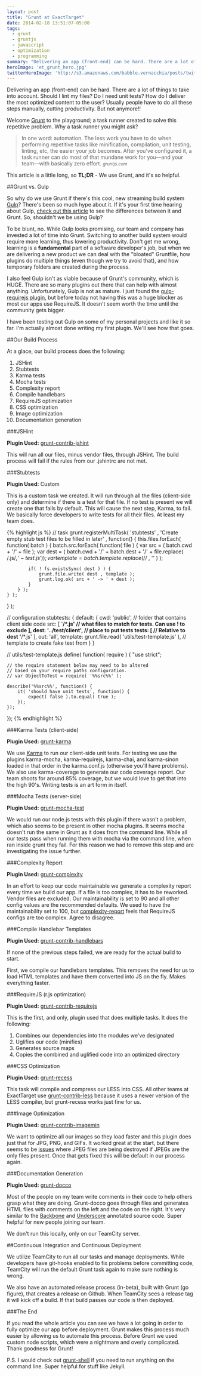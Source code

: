 ```yaml
---
layout: post
title: "Grunt at ExactTarget"
date: 2014-02-18 13:51:07-05:00
tags:
  - grunt
  - gruntjs
  - javascript
  - optimization
  - programming
summary: "Delivering an app (front-end) can be hard. There are a lot of things to take into account. Should I lint my files? Do I need unit tests? How do I deliver the most optimized content to the user? Usually people have to do all these steps manually, cutting productivity. But not anymore"
heroImage: 'et_grunt_hero.jpg'
twitterHeroImage: 'http://s3.amazonaws.com/babble.vernacchia/posts/twitterImg/et_grunt_hero.jpg'
---
```


Delivering an app (front-end) can be hard. There are a lot of things to take into account. Should I lint my files? Do I need unit tests? How do I deliver the most optimized content to the user? Usually people have to do all these steps manually, cutting productivity. But not anymore!!

Welcome [Grunt][17] to the playground; a task runner created to solve this repetitive problem. Why a task runner you might ask?

> In one word: automation. The less work you have to do when performing repetitive tasks like minification, compilation, unit testing, linting, etc, the easier your job becomes. After you've configured it, a task runner can do most of that mundane work for you—and your team—with basically zero effort.
> <small class="pull-right"><cite>gruntjs.com</cite></small>

This article is a little long, so **TL;DR** - We use Grunt, and it's so helpful.

##Grunt vs. Gulp

So why do we use Grunt if there's this cool, new streaming build system [Gulp][1]? There's been so much hype about it. If it's your first time hearing about Gulp, [check out this article][2] to see the differences between it and Grunt. So, shouldn't we be using Gulp?

To be blunt, no. While Gulp looks promising, our team and company has invested a lot of time into Grunt. Switching to another build system would require more learning, thus lowering productivity. Don't get me wrong, learning is a **fundamental** part of a software developer's job, but when we are delivering a 
new product we can deal with the "bloated" Gruntfile, how plugins do multiple things (even though we try to avoid that), and how temporary folders are created during the process.

I also feel Gulp isn't as viable because of Grunt's community, which is HUGE. There are so many plugins out there that can help with almost anything. 
Unfortunately, Gulp is not as mature. I just found the [gulp-requirejs plugin][3], but before today not having this was a huge blocker as most our apps use RequireJS. 
It doesn't seem worth the time until the community gets bigger.

I have been testing out Gulp on some of my personal projects and like it so far. I'm actually almost done writing my first plugin. We'll see how that goes.

##Our Build Process

At a glace, our build process does the following:

1. JSHint
2. Stubtests
3. Karma tests
4. Mocha tests
5. Complexity report
6. Compile handlebars
6. RequireJS optimization
7. CSS optimization
8. Image optimization
9. Documentation generation

###JSHint

**Plugin Used:** [grunt-contrib-jshint][4]

This will run all our files, minus vendor files, through JSHint. The build process will fail if the rules from our .jshintrc are not met.

###Stubtests

**Plugin Used:** Custom

This is a custom task we created. It will run through all the files (client-side only) and determine if there is a test for that file. If no test is present we will create one that fails by default. This will cause the next step, Karma, to fail. We basically force developers to write tests for all their files. At least my team does.

{% highlight js %}
// task
grunt.registerMultiTask( 'stubtests' , 'Create empty stub test files to be filled in later' , function() {
	this.files.forEach( function( batch ) {
		batch.src.forEach( function( file ) {
			var src = ( batch.cwd + '/' + file );
			var dest = ( batch.cwd + '/' + batch.dest + '/' + file.replace( /\.js$/, '-test.js' ) );
			var template = batch.template.replace( /%%src%%/g , file.replace( /\.js$/ , '' ) );

			if( ! fs.existsSync( dest ) ) {
				grunt.file.write( dest , template );
				grunt.log.ok( src + ' -> ' + dest );
			}
		} );
	} );
} );

// configuration
stubtests: {
	default: {
		cwd: 'public', // folder that contains client side code
		src: [
			'**/*.js' // what files to match for tests. Can use ! to exclude
		],
		dest: '../test/client', // place to put tests
		tests: [ // Relative to dest
			'**/*.js'
		],
		out: 'all',
		template: grunt.file.read( 'utils/test-template.js' ), // template to create fake test from
	}
}

// utils/test-template.js
define( function( require ) {
	"use strict";

	// the require statement below may need to be altered
	// based on your require paths configuration.
	// var ObjectToTest = require( '%%src%%' );

	describe('%%src%%', function() {
		it( 'should have unit tests', function() {
			expect( false ).to.equal( true );
		});
	});

});
{% endhighlight %}

###Karma Tests (client-side)

**Plugin Used:** [grunt-karma][5]

We use [Karma][6] to run our client-side unit tests. For testing we use the plugins karma-mocha, karma-requirejs, karma-chai, and karma-sinon loaded in that order in the karma.conf.js (otherwise you'll have problems). We also use karma-coverage to generate our code coverage report. Our team shoots for around 85% coverage, but we would love to get that into the high 90's. Writing tests is an art form in itself.

###Mocha Tests (server-side)

**Plugin Used:** [grunt-mocha-test][7]

We would run our node.js tests with this plugin if there wasn't a problem, which also seems to be present in other mocha plugins. It seems mocha doesn't run the same in Grunt as it does from the command line. While all our tests pass when running them with mocha via the command line, when ran inside grunt they fail. For this reason we had to remove this step and are investigating the issue further.

###Complexity Report

**Plugin Used:** [grunt-complexity][8]

In an effort to keep our code maintainable we generate a complexity report every time we build our app. If a file is too complex, it has to be reworked. Vendor files are excluded. Our maintainability is set to 90 and all other config values are the recommended defaults. We used to have the maintainability set to 100, but [complexity-report][9] feels that RequireJS configs are too complex. Agree to disagree.

###Compile Handlebar Templates

**Plugin Used:** [grunt-contrib-handlebars][10]

If none of the previous steps failed, we are ready for the actual build to start.

First, we compile our handlebars templates. This removes the need for us to load HTML templates and have them converted into JS on the fly. Makes everything faster.

###RequireJS (r.js optimization)

**Plugin Used:** [grunt-contrib-requirejs][11]

This is the first, and only, plugin used that does multiple tasks. It does the following:

1. Combines our dependencies into the modules we've designated
2. Uglifies our code (minifies)
3. Generates source maps
4. Copies the combined and uglified code into an optimized directory

###CSS Optimization

**Plugin Used:** [grunt-recess][12]

This task will compile and compress our LESS into CSS. All other teams at ExactTarget use [grunt-contrib-less][13] because it uses a newer version of the LESS compiler, but grunt-recess works just fine for us.

###Image Optimization

**Plugin Used:** [grunt-contrib-imagemin][14]

We want to optimize all our images so they load faster and this plugin does just that for JPG, PNG, and GIFs. It worked great at the start, but there seems to be [issues][16] where JPEG files are being destroyed if JPEGs are the only files present. Once that gets fixed this will be default in our process again.

###Documentation Generation

**Plugin Used:** [grunt-docco][15]

Most of the people on my team write comments in their code to help others grasp what they are doing. Grunt-docco goes through files and generates HTML files with comments on the left and the code on the right. It's very similar to the [Backbone][18] and [Underscore][19] annotated source code. Super helpful for new people joining our team.

We don't run this locally, only on our TeamCity server.

##Continuous Integration and Continuous Deployment

We utilize TeamCity to run all our tasks and manage deployments. While developers have git-hooks enabled to fix problems before committing code, TeamCity will run the default Grunt task again to make sure nothing is wrong.

We also have an automated release process (in-beta), built with Grunt (go figure), that creates a release on Github. When TeamCity sees a release tag it will kick off a build. If that build passes our code is then deployed.

###The End

If you read the whole article you can see we have a lot going in order to fully optimize our app before deployment. Grunt makes this process much easier by allowing us to automate this process. Before Grunt we used custom node scripts, which were a nightmare and overly complicated. Thank goodness for Grunt!


P.S. I would check out [grunt-shell][20] if you need to run anything on the command line. Super helpful for stuff like Jekyll.


[1]: http://gulpjs.com/
[2]: http://travismaynard.com/writing/no-need-to-grunt-take-a-gulp-of-fresh-air
[3]: https://github.com/robinthrift/gulp-requirejs
[4]: https://github.com/gruntjs/grunt-contrib-jshint
[5]: https://github.com/karma-runner/grunt-karma
[6]: http://karma-runner.github.io/
[7]: https://github.com/pghalliday/grunt-mocha-test
[8]: https://github.com/vigetlabs/grunt-complexity
[9]: https://github.com/philbooth/complexity-report
[10]: https://github.com/gruntjs/grunt-contrib-handlebars
[11]: https://github.com/gruntjs/grunt-contrib-requirejs
[12]: https://github.com/sindresorhus/grunt-recess
[13]: https://github.com/gruntjs/grunt-contrib-less
[14]: https://github.com/gruntjs/grunt-contrib-imagemin
[15]: https://github.com/DavidSouther/grunt-docco
[16]: https://github.com/gruntjs/grunt-contrib-imagemin/issues
[17]: http://gruntjs.com/
[18]: http://backbonejs.org/docs/backbone.html
[19]: http://underscorejs.org/docs/underscore.html
[20]: https://github.com/sindresorhus/grunt-shell